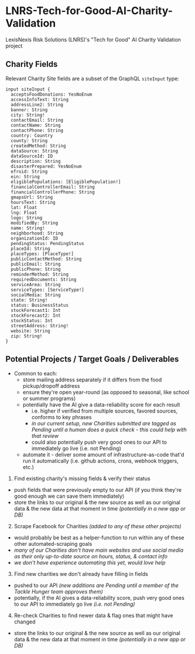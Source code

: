 # LNRS-Tech-for-Good-AI-Charity-Validation

LexisNexis Risk Solutions (LNRS)'s "Tech for Good" AI Charity Validation project

## Charity Fields 

Relevant Charity Site fields are a subset of the GraphQL `siteInput` type:
```gql
input siteInput {
  acceptsFoodDonations: YesNoEnum
  accessInfoText: String
  addressLine2: String
  banner: String
  city: String!
  contactEmail: String
  contactName: String
  contactPhone: String
  country: Country
  county: String
  createdMethod: String
  dataSource: String
  dataSourceId: ID
  description: String
  disasterPrepared: YesNoEnum
  efroid: String
  ein: String
  eligiblePopulations: [EligiblePopulation!]
  financialControllerEmail: String
  financialControllerPhone: String
  gmapsUrl: String
  hoursText: String
  lat: Float
  lng: Float
  logo: String
  modifiedBy: String
  name: String!
  neighborhood: String
  organizationId: ID
  pendingStatus: PendingStatus
  placeId: String
  placeTypes: [PlaceType!]
  publicContactMethod: String
  publicEmail: String
  publicPhone: String
  reminderMethod: String
  requiredDocuments: String
  serviceArea: String
  serviceTypes: [ServiceType!]
  socialMedia: String
  state: String!
  status: BusinessStatus
  stockForecast1: Int
  stockForecast2: Int
  stockStatus: Int
  streetAddress: String!
  website: String
  zip: String!
}
```

## Potential Projects / Target Goals / Deliverables 

 - Common to each: 
    - store mailing address separately if it differs from the food pickup/dropoff address 
    - ensure they're open year-round (as opposed to seasonal, like school or summer programs) 
    - potentially have the AI give a data-reliability score for each result 
      - i.e. higher if verified from multiple sources, favored sources, conforms to key phrases 
      - _in our current setup, new Charities submitted are tagged as Pending until a human does a quick check - this could help with that review_ 
      - could also potentially push very good ones to our API to immediately go live (i.e. not Pending) 
    - automate it - deliver some amount of infrastructure-as-code that'd run it automatically (i.e. github actions, crons, webhook triggers, etc.) 
 1. Find existing charity's missing fields & verify their status 
   - push fields that were previously empty to our API (if you think they're good enough we can save them immediately) 
   - store the links to our original & the new source as well as our original data & the new data at that moment in time _(potentially in a new app or DB)_ 
 2. Scrape Facebook for Charities _(added to any of these other projects)_ 
   - would probably be best as a helper-function to run within any of these other automated-scraping goals 
   - _many of our Charities don't have main websites and use social media as their only up-to-date source on hours, status, & contact info_ 
   - _we don't have experience automating this yet, would love help_ 
 3. Find new charities we don't already have filling in fields 
   - pushed to our API _(new additions are Pending until a member of the Tackle Hunger team approves them)_ 
   - potentially, if the AI gives a data-reliability score, push very good ones to our API to immediately go live _(i.e. not Pending)_ 
 4. Re-check Charities to find newer data & flag ones that might have changed 
   - store the links to our original & the new source as well as our original data & the new data at that moment in time _(potentially in a new app or DB)_ 
